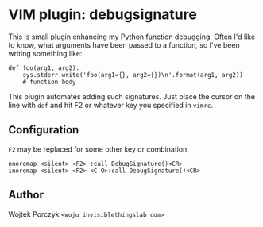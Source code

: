 VIM plugin: debugsignature
==========================

This is small plugin enhancing my Python function debugging. Often I'd like to
know, what arguments have been passed to a function, so I've been writing
something like:

    def foo(arg1, arg2):
        sys.stderr.write('foo(arg1={}, arg2={})\n'.format(arg1, arg2))
        # function body

This plugin automates adding such signatures. Just place the cursor on the line
with `def` and hit F2 or whatever key you specified in `vimrc`.

Configuration
-------------

`F2` may be replaced for some other key or combination.

    nnoremap <silent> <F2> :call DebugSignature()<CR>
    inoremap <silent> <F2> <C-O>:call DebugSignature()<CR>

Author
------

Wojtek Porczyk `<woju invisiblethingslab com>`
